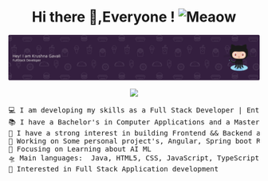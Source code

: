   <h1 align="center"> Hi there 👋,Everyone ! <img src="https://i.imgur.com/veZrcC7.gif" alt="Meaow" width="50"></h1>
<p><a target="_blank" href="https://www.stefanosst.gr"><img src="https://github.com/krushnaAI/krushnaAI/blob/31ce9cc4c3fc7fbf8f34c8c14e09b78aafce9e8e/github-header-banner%20(7).png"></a></p>
<p align="center">
	<a href="https://github.com/Bouaskaoun">
		<img src="https://readme-typing-svg.herokuapp.com/?lines=Krushna+Gavali;FullStack+Developer;React%20|%20Angular%20|%20Tech+Enthusiast;DSA%20|%20AI%20|%20ML%20Applications;Always%20developing%20my%20skills&amp;center=true&amp;width=380&amp;height=45">
	</a>
</p>
<div><pre>💻 I am developing my skills as a Full Stack Developer | Enthusiastic about new technologies
📚 I have a Bachelor's in Computer Applications and a Masters in Artificial Intelligence
📝 I have a strong interest in building Frontend &amp;&amp; Backend applications
🔭 Working on Some personal project's, Angular, Spring boot React.
🚀 Focusing on Learning about AI ML
🛸 Main languages:  Java, HTML5, CSS, JavaScript, TypeScript, Python, Oops Concepts, Data Structures and Algorithms 
🤺 Interested in Full Stack Application development
